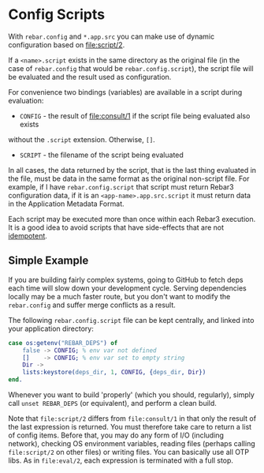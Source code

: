 # Config Scripts

With `rebar.config` and `*.app.src` you can make use of dynamic configuration based on [file:script/2](https://www.erlang.org/doc/man/file.html#script-2).

If a `<name>.script` exists in the same directory as the original file (in the case of `rebar.config` that would be `rebar.config.script`), the script file will be evaluated and the result used as configuration.

For convenience two bindings (variables) are available in a script during evaluation:

- `CONFIG` - the result of [file:consult/1](https://www.erlang.org/doc/man/file.html#consult-1) if the script file being evaluated also exists

without the ``.script`` extension. Otherwise, `[]`.

- `SCRIPT` - the filename of the script being evaluated

In all cases, the data returned by the script, that is the last thing evaluated in the file, must be data in the same format as the original non-script file. For example, if I have `rebar.config.script` that script must return Rebar3 configuration data, if it is an `<app-name>.app.src.script` it must return data in the Application Metadata Format.

Each script may be executed more than once within each Rebar3 execution. It is a good idea to avoid scripts that have side-effects that are not [idempotent](https://en.wikipedia.org/wiki/Idempotence).

## Simple Example

If you are building fairly complex systems, going to GitHub to fetch deps each time will slow down your development cycle. Serving dependencies locally may be a much faster route, but you don't want to modify the `rebar.config` and suffer merge conflicts as a result.

The following `rebar.config.script` file can be kept centrally, and linked into your application directory:

```erlang
case os:getenv("REBAR_DEPS") of
    false -> CONFIG; % env var not defined
    []    -> CONFIG; % env var set to empty string
    Dir ->
    lists:keystore(deps_dir, 1, CONFIG, {deps_dir, Dir})
end.
```

Whenever you want to build 'properly' (which you should, regularly), simply call `unset REBAR_DEPS` (or equivalent), and perform a clean build.

Note that `file:script/2` differs from `file:consult/1` in that only the result of the last expression is returned. You must therefore take care to return a list of config items. Before that, you may do any form of I/O (including network), checking OS environment variables, reading files (perhaps calling `file:script/2` on other files) or writing files. You can basically use all OTP libs. As in `file:eval/2`, each expression is terminated with a full stop.
